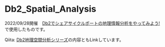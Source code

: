 # Db2_Spatial_Analysis

2022/09/28開催　[Db2でシェアサイクルポートの地理情報分析をやってみよう!](https://ibm-developer.connpass.com/event/259583/)で使用したものです。

Qiita: [Db2地理空間分析シリーズ](https://qiita.com/nishikyon/items/2f8bc4858e2d54bf9b1a)の内容ともLinkしています。
